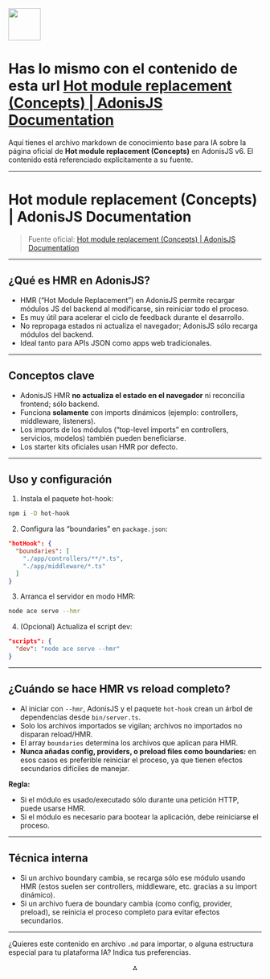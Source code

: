 <img src="https://r2cdn.perplexity.ai/pplx-full-logo-primary-dark%402x.png" style="height:64px;margin-right:32px"/>

# Has lo mismo con el contenido de esta url [Hot module replacement (Concepts) | AdonisJS Documentation](https://docs.adonisjs.com/guides/concepts/hot-module-replacement)

Aquí tienes el archivo markdown de conocimiento base para IA sobre la página oficial de **Hot module replacement (Concepts)** en AdonisJS v6. El contenido está referenciado explícitamente a su fuente.

***

# Hot module replacement (Concepts) | AdonisJS Documentation

> Fuente oficial: [Hot module replacement (Concepts) | AdonisJS Documentation](https://docs.adonisjs.com/guides/concepts/hot-module-replacement)

***

## ¿Qué es HMR en AdonisJS?

- HMR (“Hot Module Replacement”) en AdonisJS permite recargar módulos JS del backend al modificarse, sin reiniciar todo el proceso.
- Es muy útil para acelerar el ciclo de feedback durante el desarrollo.
- No repropaga estados ni actualiza el navegador; AdonisJS sólo recarga módulos del backend.
- Ideal tanto para APIs JSON como apps web tradicionales.

***

## Conceptos clave

- AdonisJS HMR **no actualiza el estado en el navegador** ni reconcilia frontend; sólo backend.
- Funciona **solamente** con imports dinámicos (ejemplo: controllers, middleware, listeners).
- Los imports de los módulos (“top-level imports” en controllers, servicios, modelos) también pueden beneficiarse.
- Los starter kits oficiales usan HMR por defecto.

***

## Uso y configuración

1. Instala el paquete hot-hook:

```bash
npm i -D hot-hook
```

2. Configura las “boundaries” en `package.json`:

```json
"hotHook": {
  "boundaries": [
    "./app/controllers/**/*.ts",
    "./app/middleware/*.ts"
  ]
}
```

3. Arranca el servidor en modo HMR:

```bash
node ace serve --hmr
```

4. (Opcional) Actualiza el script dev:

```json
"scripts": {
  "dev": "node ace serve --hmr"
}
```


***

## ¿Cuándo se hace HMR vs reload completo?

- Al iniciar con `--hmr`, AdonisJS y el paquete `hot-hook` crean un árbol de dependencias desde `bin/server.ts`.
- Solo los archivos importados se vigilan; archivos no importados no disparan reload/HMR.
- El array `boundaries` determina los archivos que aplican para HMR.
- **Nunca añadas config, providers, o preload files como boundaries:** en esos casos es preferible reiniciar el proceso, ya que tienen efectos secundarios difíciles de manejar.

**Regla:**

- Si el módulo es usado/executado sólo durante una petición HTTP, puede usarse HMR.
- Si el módulo es necesario para bootear la aplicación, debe reiniciarse el proceso.

***

## Técnica interna

- Si un archivo boundary cambia, se recarga sólo ese módulo usando HMR (estos suelen ser controllers, middleware, etc. gracias a su import dinámico).
- Si un archivo fuera de boundary cambia (como config, provider, preload), se reinicia el proceso completo para evitar efectos secundarios.

***

¿Quieres este contenido en archivo `.md` para importar, o alguna estructura especial para tu plataforma IA? Indica tus preferencias.

<div style="text-align: center">⁂</div>

[^1]: https://docs.adonisjs.com/guides/concepts/hot-module-replacement


